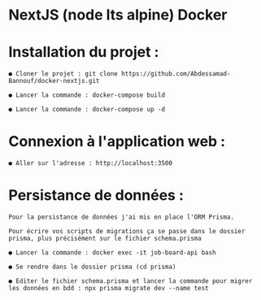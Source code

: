 # NextJS (node lts alpine) Docker

# Installation du projet :

    ● Cloner le projet : git clone https://github.com/Abdessamad-Bannouf/docker-nextjs.git

    ● Lancer la commande : docker-compose build

    ● Lancer la commande : docker-compose up -d


# Connexion à l'application web :

    ● Aller sur l'adresse : http://localhost:3500


# Persistance de données :

    Pour la persistance de données j'ai mis en place l'ORM Prisma.

    Pour écrire vos scripts de migrations ça se passe dans le dossier prisma, plus précisément sur le fichier schema.prisma
    
    ● Lancer la commande : docker exec -it job-board-api bash

    ● Se rendre dans le dossier prisma (cd prisma)

    ● Editer le fichier schema.prisma et lancer la commande pour migrer les données en bdd : npx prisma migrate dev --name test

